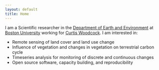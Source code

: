 ```yaml
---
layout: default
title: Home
---
```


I am a Scientific researcher in the <a href="http://www.bu.edu/earth/">Department of Earth and Environment</a> at <a href="http://www.bu.edu/">Boston University</a> working for <a href="http://www.bu.edu/earth/people/faculty/curtis-e-woodcock/">Curtis Woodcock</a>. I am interested in:

+ Remote sensing of land cover and land use change
+ Influence of vegetation and changes in vegetation on terrestrial carbon cycle
+ Timeseries analysis for monitoring of discrete and continuous changes
+ Open source software, capacity building, and reproducibility

<p>
<a href="mailto:ceholden@gmail.com" title="email"><i class="fa fa-envelope"></i></a>
<a href="https://github.com/ceholden" title="github"><i class="fa fa-github"></i></a>
